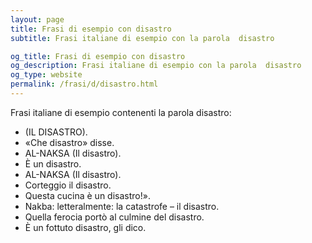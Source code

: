 ```yaml
---
layout: page
title: Frasi di esempio con disastro 
subtitle: Frasi italiane di esempio con la parola  disastro

og_title: Frasi di esempio con disastro 
og_description: Frasi italiane di esempio con la parola  disastro
og_type: website
permalink: /frasi/d/disastro.html
---
```


Frasi italiane di esempio contenenti la parola disastro:


- (IL DISASTRO).
- «Che disastro» disse.
- AL-NAKSA (Il disastro).
- È un disastro.
- AL-NAKSA (Il disastro).
- Corteggio il disastro.
- Questa cucina è un disastro!».
- Nakba: letteralmente: la catastrofe – il disastro.
- Quella ferocia portò al culmine del disastro.
- È un fottuto disastro, gli dico.
